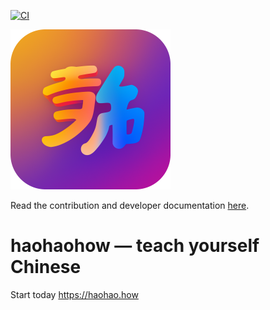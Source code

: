 [![CI](https://github.com/haohao.how/haohaohow/actions/workflows/release.yml/badge.svg)](https://github.com/haohao.how/haohaohow/actions/workflows/release.yml)

<img src=".github/images/logo-color@2x.png" height="256" />

Read the contribution and developer documentation [here](./CONTRIBUTING.md).

# haohaohow — teach yourself Chinese

Start today https://haohao.how
